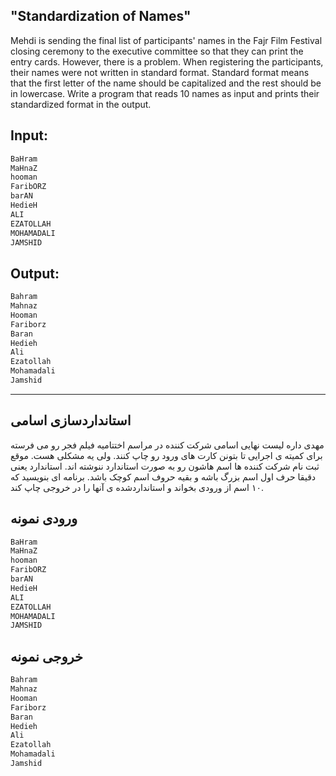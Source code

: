 ## "Standardization of Names"

Mehdi is sending the final list of participants' names in the Fajr Film Festival closing ceremony to the executive committee so that they can print the entry cards. However, there is a problem. When registering the participants, their names were not written in standard format. Standard format means that the first letter of the name should be capitalized and the rest should be in lowercase. Write a program that reads 10 names as input and prints their standardized format in the output.


## Input:
```python
BaHram
MaHnaZ
hooman
FaribORZ
barAN
HedieH
ALI
EZATOLLAH
MOHAMADALI
JAMSHID
```

## Output:
```python
Bahram
Mahnaz
Hooman
Fariborz
Baran
Hedieh
Ali
Ezatollah
Mohamadali
Jamshid
```

------------------------------------------------------------------------------
## استانداردسازی اسامی

مهدی داره لیست نهایی اسامی شرکت کننده در مراسم اختتامیه فیلم فجر رو می فرسته برای کمیته ی اجرایی تا بتونن کارت های ورود رو چاپ کنند. ولی یه مشکلی هست. موقع ثبت نام شرکت کننده ها اسم هاشون رو به صورت استاندارد ننوشته اند. استاندارد یعنی دقیقا حرف اول اسم بزرگ باشه و بقیه حروف اسم کوچک باشد. برنامه ای بنویسید که ۱۰ اسم از ورودی بخواند و استانداردشده ی آنها را در خروجی چاپ کند.

## ورودی نمونه
```python
BaHram
MaHnaZ
hooman
FaribORZ
barAN
HedieH
ALI
EZATOLLAH
MOHAMADALI
JAMSHID
```
## خروجی نمونه
```python
Bahram
Mahnaz
Hooman
Fariborz
Baran
Hedieh
Ali
Ezatollah
Mohamadali
Jamshid
```

